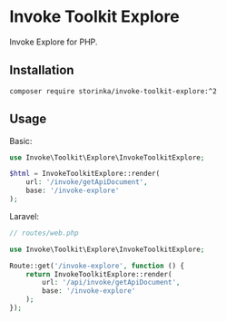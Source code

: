 # Invoke Toolkit Explore

Invoke Explore for PHP.

## Installation

```shell
composer require storinka/invoke-toolkit-explore:^2
```

## Usage

Basic:

```php
use Invoke\Toolkit\Explore\InvokeToolkitExplore;

$html = InvokeToolkitExplore::render(
    url: '/invoke/getApiDocument',
    base: '/invoke-explore'
);
```

Laravel:

```php
// routes/web.php

use Invoke\Toolkit\Explore\InvokeToolkitExplore;

Route::get('/invoke-explore', function () {
    return InvokeToolkitExplore::render(
        url: '/api/invoke/getApiDocument',
        base: '/invoke-explore'
    );
});
```
